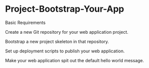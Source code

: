 # Project-Bootstrap-Your-App

Basic Requirements

Create a new Git repository for your web application project.

Bootstrap a new project skeleton in that repository.

Set up deployment scripts to publish your web application.

Make your web application spit out the default hello world message.
